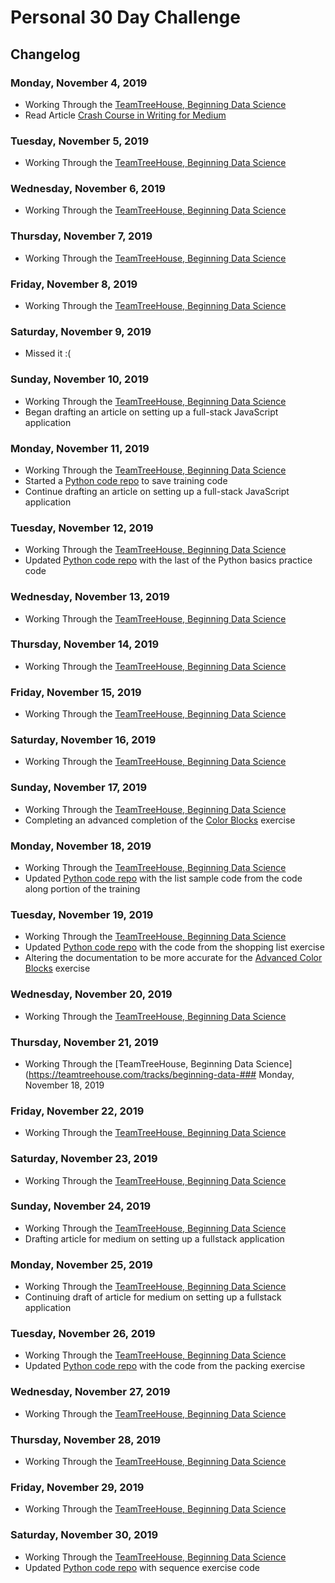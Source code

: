 # Personal 30 Day Challenge


## Changelog


### Monday, November 4, 2019

- Working Through the [TeamTreeHouse, Beginning Data Science](https://teamtreehouse.com/tracks/beginning-data-science)
- Read Article [Crash Course in Writing for Medium](https://medium.com/furious-growth/crash-course-in-writing-for-medium-b844461a9c8e)


### Tuesday, November 5, 2019

- Working Through the [TeamTreeHouse, Beginning Data Science](https://teamtreehouse.com/tracks/beginning-data-science)


### Wednesday, November 6, 2019

- Working Through the [TeamTreeHouse, Beginning Data Science](https://teamtreehouse.com/tracks/beginning-data-science)


### Thursday, November 7, 2019

- Working Through the [TeamTreeHouse, Beginning Data Science](https://teamtreehouse.com/tracks/beginning-data-science)


### Friday, November 8, 2019

- Working Through the [TeamTreeHouse, Beginning Data Science](https://teamtreehouse.com/tracks/beginning-data-science)


### Saturday, November 9, 2019

- Missed it :(


### Sunday, November 10, 2019

- Working Through the [TeamTreeHouse, Beginning Data Science](https://teamtreehouse.com/tracks/beginning-data-science)
- Began drafting an article on setting up a full-stack JavaScript application


### Monday, November 11, 2019

- Working Through the [TeamTreeHouse, Beginning Data Science](https://teamtreehouse.com/tracks/beginning-data-science)
- Started a [Python code repo](https://github.com/myronschippers/training-track-python) to save training code
- Continue drafting an article on setting up a full-stack JavaScript application


### Tuesday, November 12, 2019

- Working Through the [TeamTreeHouse, Beginning Data Science](https://teamtreehouse.com/tracks/beginning-data-science)
- Updated [Python code repo](https://github.com/myronschippers/training-track-python) with the last of the Python basics practice code


### Wednesday, November 13, 2019

- Working Through the [TeamTreeHouse, Beginning Data Science](https://teamtreehouse.com/tracks/beginning-data-science)


### Thursday, November 14, 2019

- Working Through the [TeamTreeHouse, Beginning Data Science](https://teamtreehouse.com/tracks/beginning-data-science)


### Friday, November 15, 2019

- Working Through the [TeamTreeHouse, Beginning Data Science](https://teamtreehouse.com/tracks/beginning-data-science)


### Saturday, November 16, 2019

- Working Through the [TeamTreeHouse, Beginning Data Science](https://teamtreehouse.com/tracks/beginning-data-science)


### Sunday, November 17, 2019

- Working Through the [TeamTreeHouse, Beginning Data Science](https://teamtreehouse.com/tracks/beginning-data-science)
- Completing an advanced completion of the [Color Blocks](https://github.com/myronschippers/advanced-color-blocks) exercise 


### Monday, November 18, 2019

- Working Through the [TeamTreeHouse, Beginning Data Science](https://teamtreehouse.com/tracks/beginning-data-science)
- Updated [Python code repo](https://github.com/myronschippers/training-track-python) with the list sample code from the code along portion of the training


### Tuesday, November 19, 2019

- Working Through the [TeamTreeHouse, Beginning Data Science](https://teamtreehouse.com/tracks/beginning-data-science)
- Updated [Python code repo](https://github.com/myronschippers/training-track-python) with the code from the shopping list exercise
- Altering the documentation to be more accurate for the [Advanced Color Blocks](https://github.com/myronschippers/advanced-color-blocks) exercise


### Wednesday, November 20, 2019

- Working Through the [TeamTreeHouse, Beginning Data Science](https://teamtreehouse.com/tracks/beginning-data-science)


### Thursday, November 21, 2019

- Working Through the [TeamTreeHouse, Beginning Data Science](https://teamtreehouse.com/tracks/beginning-data-### Monday, November 18, 2019


### Friday, November 22, 2019

- Working Through the [TeamTreeHouse, Beginning Data Science](https://teamtreehouse.com/tracks/beginning-data-science)


### Saturday, November 23, 2019

- Working Through the [TeamTreeHouse, Beginning Data Science](https://teamtreehouse.com/tracks/beginning-data-science)


### Sunday, November 24, 2019

- Working Through the [TeamTreeHouse, Beginning Data Science](https://teamtreehouse.com/tracks/beginning-data-science)
- Drafting article for medium on setting up a fullstack application


### Monday, November 25, 2019

- Working Through the [TeamTreeHouse, Beginning Data Science](https://teamtreehouse.com/tracks/beginning-data-science)
- Continuing draft of article for medium on setting up a fullstack application


### Tuesday, November 26, 2019

- Working Through the [TeamTreeHouse, Beginning Data Science](https://teamtreehouse.com/tracks/beginning-data-science)
- Updated [Python code repo](https://github.com/myronschippers/training-track-python) with the code from the packing exercise


### Wednesday, November 27, 2019

- Working Through the [TeamTreeHouse, Beginning Data Science](https://teamtreehouse.com/tracks/beginning-data-science)


### Thursday, November 28, 2019

- Working Through the [TeamTreeHouse, Beginning Data Science](https://teamtreehouse.com/tracks/beginning-data-science)


### Friday, November 29, 2019

- Working Through the [TeamTreeHouse, Beginning Data Science](https://teamtreehouse.com/tracks/beginning-data-science)


### Saturday, November 30, 2019

- Working Through the [TeamTreeHouse, Beginning Data Science](https://teamtreehouse.com/tracks/beginning-data-science)
- Updated [Python code repo](https://github.com/myronschippers/training-track-python) with sequence exercise code
